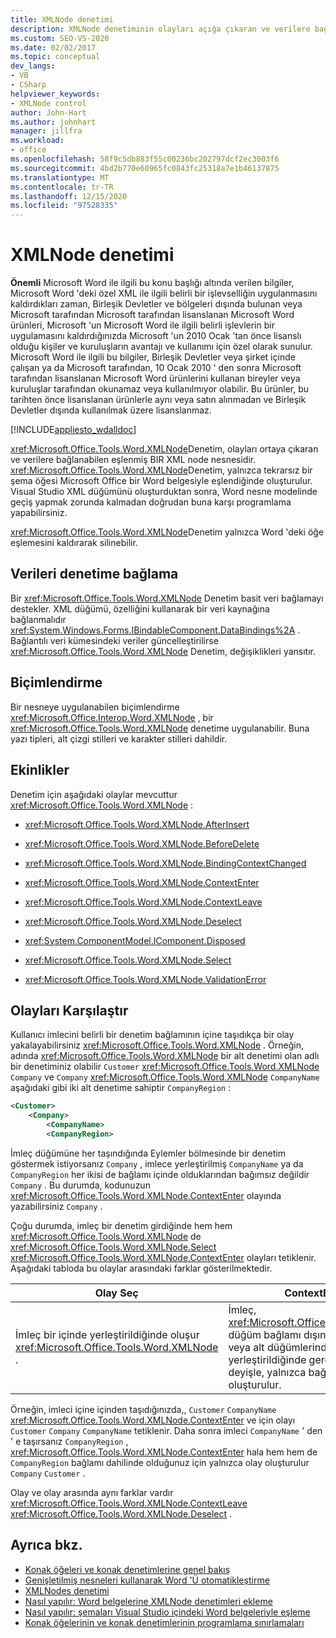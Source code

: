 ```yaml
---
title: XMLNode denetimi
description: XMLNode denetiminin olayları açığa çıkaran ve verilere bağlanabilen eşlenmiş bir XML düğümü nesnesi olduğunu öğrenin.
ms.custom: SEO-VS-2020
ms.date: 02/02/2017
ms.topic: conceptual
dev_langs:
- VB
- CSharp
helpviewer_keywords:
- XMLNode control
author: John-Hart
ms.author: johnhart
manager: jillfra
ms.workload:
- office
ms.openlocfilehash: 58f9c5db883f55c00236bc202797dcf2ec3003f6
ms.sourcegitcommit: 4bd2b770e60965fc0843fc25318a7e1b46137875
ms.translationtype: MT
ms.contentlocale: tr-TR
ms.lasthandoff: 12/15/2020
ms.locfileid: "97528335"
---
```

# <a name="xmlnode-control"></a>XMLNode denetimi
  **Önemli** Microsoft Word ile ilgili bu konu başlığı altında verilen bilgiler, Microsoft Word 'deki özel XML ile ilgili belirli bir işlevselliğin uygulanmasını kaldırdıkları zaman, Birleşik Devletler ve bölgeleri dışında bulunan veya Microsoft tarafından Microsoft tarafından lisanslanan Microsoft Word ürünleri, Microsoft 'un Microsoft Word ile ilgili belirli işlevlerin bir uygulamasını kaldırdığınızda Microsoft 'un 2010 Ocak 'tan önce lisanslı olduğu kişiler ve kuruluşların avantajı ve kullanımı için özel olarak sunulur. Microsoft Word ile ilgili bu bilgiler, Birleşik Devletler veya şirket içinde çalışan ya da Microsoft tarafından, 10 Ocak 2010 ' den sonra Microsoft tarafından lisanslanan Microsoft Word ürünlerini kullanan bireyler veya kuruluşlar tarafından okunamaz veya kullanılmıyor olabilir. Bu ürünler, bu tarihten önce lisanslanan ürünlerle aynı veya satın alınmadan ve Birleşik Devletler dışında kullanılmak üzere lisanslanmaz.

 [!INCLUDE[appliesto_wdalldoc](../vsto/includes/appliesto-wdalldoc-md.md)]

 <xref:Microsoft.Office.Tools.Word.XMLNode>Denetim, olayları ortaya çıkaran ve verilere bağlanabilen eşlenmiş BIR XML node nesnesidir. <xref:Microsoft.Office.Tools.Word.XMLNode>Denetim, yalnızca tekrarsız bir şema öğesi Microsoft Office bir Word belgesiyle eşlendiğinde oluşturulur. Visual Studio XML düğümünü oluşturduktan sonra, Word nesne modelinde geçiş yapmak zorunda kalmadan doğrudan buna karşı programlama yapabilirsiniz.

 <xref:Microsoft.Office.Tools.Word.XMLNode>Denetim yalnızca Word 'deki öğe eşlemesini kaldırarak silinebilir.

## <a name="bind-data-to-the-control"></a>Verileri denetime bağlama
 Bir <xref:Microsoft.Office.Tools.Word.XMLNode> Denetim basit veri bağlamayı destekler. XML düğümü, özelliğini kullanarak bir veri kaynağına bağlanmalıdır <xref:System.Windows.Forms.IBindableComponent.DataBindings%2A> . Bağlantılı veri kümesindeki veriler güncelleştirilirse <xref:Microsoft.Office.Tools.Word.XMLNode> Denetim, değişiklikleri yansıtır.

## <a name="formatting"></a>Biçimlendirme
 Bir nesneye uygulanabilen biçimlendirme <xref:Microsoft.Office.Interop.Word.XMLNode> , bir <xref:Microsoft.Office.Tools.Word.XMLNode> denetime uygulanabilir. Buna yazı tipleri, alt çizgi stilleri ve karakter stilleri dahildir.

## <a name="events"></a>Ekinlikler
 Denetim için aşağıdaki olaylar mevcuttur <xref:Microsoft.Office.Tools.Word.XMLNode> :

- <xref:Microsoft.Office.Tools.Word.XMLNode.AfterInsert>

- <xref:Microsoft.Office.Tools.Word.XMLNode.BeforeDelete>

- <xref:Microsoft.Office.Tools.Word.XMLNode.BindingContextChanged>

- <xref:Microsoft.Office.Tools.Word.XMLNode.ContextEnter>

- <xref:Microsoft.Office.Tools.Word.XMLNode.ContextLeave>

- <xref:Microsoft.Office.Tools.Word.XMLNode.Deselect>

- <xref:System.ComponentModel.IComponent.Disposed>

- <xref:Microsoft.Office.Tools.Word.XMLNode.Select>

- <xref:Microsoft.Office.Tools.Word.XMLNode.ValidationError>

## <a name="compare-events"></a>Olayları Karşılaştır
 Kullanıcı imlecini belirli bir denetim bağlamının içine taşıdıkça bir olay yakalayabilirsiniz <xref:Microsoft.Office.Tools.Word.XMLNode> . Örneğin, adında <xref:Microsoft.Office.Tools.Word.XMLNode> bir alt denetimi olan adlı bir denetiminiz olabilir `Customer` <xref:Microsoft.Office.Tools.Word.XMLNode> `Company` ve `Company` <xref:Microsoft.Office.Tools.Word.XMLNode> `CompanyName` aşağıdaki gibi iki alt denetime sahiptir `CompanyRegion` :

```xml
<Customer>
    <Company>
        <CompanyName>
        <CompanyRegion>
```

 İmleç düğümüne her taşındığında Eylemler bölmesinde bir denetim göstermek istiyorsanız `Company` , imlece yerleştirilmiş `CompanyName` ya da `CompanyRegion` her ikisi de bağlamı içinde olduklarından bağımsız değildir `Company` . Bu durumda, kodunuzun <xref:Microsoft.Office.Tools.Word.XMLNode.ContextEnter> olayında yazabilirsiniz `Company` .

 Çoğu durumda, imleç bir denetim girdiğinde hem hem <xref:Microsoft.Office.Tools.Word.XMLNode> de <xref:Microsoft.Office.Tools.Word.XMLNode.Select> <xref:Microsoft.Office.Tools.Word.XMLNode.ContextEnter> olayları tetiklenir. Aşağıdaki tabloda bu olaylar arasındaki farklar gösterilmektedir.

|Olay Seç|ContextEnter olayı|
|------------------|------------------------|
|İmleç bir içinde yerleştirildiğinde oluşur <xref:Microsoft.Office.Tools.Word.XMLNode> .|İmleç, <xref:Microsoft.Office.Tools.Word.XMLNode> düğüm bağlamı dışındaki bir alandan bir veya alt düğümlerinden birinin içine yerleştirildiğinde gerçekleşir. Diğer bir deyişle, yalnızca bağlam değiştiğinde oluşturulur.|

 Örneğin, imleci içine içinden taşıdığınızda,, `Customer` `CompanyName` <xref:Microsoft.Office.Tools.Word.XMLNode.ContextEnter> ve için olayı `Customer` `Company` `CompanyName` tetiklenir. Daha sonra imleci `CompanyName` ' den ' e taşırsanız `CompanyRegion` , <xref:Microsoft.Office.Tools.Word.XMLNode.ContextEnter> hala hem hem de `CompanyRegion` bağlamı dahilinde olduğunuz için yalnızca olay oluşturulur `Company` `Customer` .

 Olay ve olay arasında aynı farklar vardır <xref:Microsoft.Office.Tools.Word.XMLNode.ContextLeave> <xref:Microsoft.Office.Tools.Word.XMLNode.Deselect> .

## <a name="see-also"></a>Ayrıca bkz.
- [Konak öğeleri ve konak denetimlerine genel bakış](../vsto/host-items-and-host-controls-overview.md)
- [Genişletilmiş nesneleri kullanarak Word 'Ü otomatikleştirme](../vsto/automating-word-by-using-extended-objects.md)
- [XMLNodes denetimi](../vsto/xmlnodes-control.md)
- [Nasıl yapılır: Word belgelerine XMLNode denetimleri ekleme](../vsto/how-to-add-xmlnode-controls-to-word-documents.md)
- [Nasıl yapılır: şemaları Visual Studio içindeki Word belgeleriyle eşleme](../vsto/how-to-map-schemas-to-word-documents-inside-visual-studio.md)
- [Konak öğelerinin ve konak denetimlerinin programlama sınırlamaları](../vsto/programmatic-limitations-of-host-items-and-host-controls.md)
